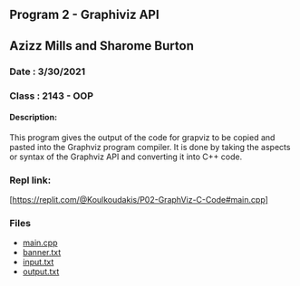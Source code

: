 ## Program 2 - Graphiviz API

## Azizz Mills and Sharome Burton 
### Date : 3/30/2021
### Class : 2143 - OOP

#### Description:
This program gives the output of the code for grapviz to be copied and pasted into the Graphviz program compiler. It is done by taking the aspects or syntax of the Graphviz
API and converting it into C++ code.

### Repl link:
[https://replit.com/@Koulkoudakis/P02-GraphViz-C-Code#main.cpp]

### Files
- [main.cpp](main.cpp) 
- [banner.txt](banner.txt)
- [input.txt](input.txt)
- [output.txt](output.txt)

